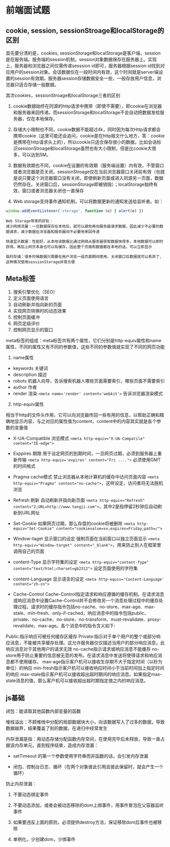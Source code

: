 # 前端面试题
## cookie, session, sessionStroage和localStorage的区别

首先要分清的是，cookies, sessionStorage和localStorage是客户端，session是在服务端。服务端的session机制，session对象数据保存在服务器上。实现上，服务器和浏览器之间仅需传递sesssion id即可，服务器根据session id找到对应用户的session对象。会话数据仅在一段时间内有效，这个时间就是server端设置的session有效期。服务器session存储数据安全一些，一般存放用户信息，浏览器只适合存储一般数据。

其次cookies，sessionStroage和localStorage三者的区别

1. cookie数据始终在同源的http请求中携带（即使不需要），即cookie在浏览器和服务器来回传递。而sessionStorage和localStorage不会自动把数据发给服务器，仅在本地保存。

2. 存储大小限制也不同，cookie数据不能超过4k，同时因为每次Http请求都会携带cookie（这里可能还会追问，cookie是在http报文什么地方，答：cookie是携带在http请求头上的），所以cookie只适合保存很小的数据，比如会话标识sessionStroage和localStorage虽然也有大小限制，但是比cookie大很多，可以达到5M。

3. 数据有效期也不同，cookie在设置的有效期（服务端设置）内有效，不管窗口或者浏览器是否关闭，sessionStroage仅在当前浏览器窗口关闭前有效（也就是说只要这个浏览器窗口没有关闭，即使刷新页面或进入同源另一页面，数据仍然存在。关闭窗口后，sessionStorage即被销毁）；localStorage始终有效，窗口或者浏览器关闭也一直保存

4. Web storage支持事件通知机制，可以将数据更新的通知发送给监听者。如：

```js
window.addEventListener('storage', function (e) { alert(e) })
```

```
Web Storage带来的好处：
减少网络流量：一旦数据保存在本地后，就可以避免再向服务器请求数据，因此减少不必要的数据请求，减少数据在浏览器和服务器间不必要地来回传递

快速显示数据：性能好，从本地读数据比通过网络从服务器获取数据快得多，本地数据可以即时获得。再加上网页本身也可以有缓存，因此整个页面和数据都在本地的话，可以立即显示

临时存储：很多时候数据只需要在用户浏览一组页面期间使用，关闭窗口后数据就可以丢弃了，这种情况使用sessionStorage非常方便
```

## Meta标签

1. 搜索引擎优化（SEO）
2. 定义页面使用语言
3. 自动刷新并指向新的页面
4. 实现网页转换时的动态效果
5. 控制页面缓冲
6. 网页定级评价
7. 控制网页显示的窗口

meta标签的组成：meta标签共有两个属性，它们分别是http-equiv属性和name属性，不同的属性又有不同的参数值，这些不同的参数值就实现了不同的网页功能

1. name属性

- keywords 关键词
- description 描述
- robots 机器人向导，告诉搜索机器人哪些页面需要索引，哪些页面不需要索引
- author 作者
- render 渲染 `<meta name='render' content='webkit'>` 告诉浏览器渲染模式

2. http-equiv属性

相当于http的文件头作用，它可以向浏览器传回一些有用的信息，以帮助正确和精确地显示内容，与之对应的属性值为content，content中的内容其实就是各个参数的变量值

- X-UA-Compatible 浏览模式 `<meta http-equiv="X-UA-Compatile" content="IE-edge">`

- Exppires 期限 用于设定网页的到期时间，一旦网页过期，必须到服务器上重新传输 `<meta http-equiv='expires' content="Fri ....">` 必须使用GMT的时间格式

- Pragma cache模式 禁止浏览器从本地计算机的缓存中访问页面内容 `<meta http-equiv="Pragma" content="no-cache">`，这样设定，访问者将无法脱机浏览

- Refresh 刷新 自动刷新并指向新页面 `<meta http-equiv="Refresh" content="2;URL=http://www.tangji.com">`，其中2是指停留2秒钟后自动刷新到URL网址

- Set-Cookie 如果网页过期，那么存盘的cookie将被删除 `<meta http-equiv="Set-Cookie" content="cookievalue=xx;expires=Friday;path=/">`

- Window-taget 显示窗口的设定 强制页面在当前窗口以独立页面显示 `<meta http-equiv="Window-target" content="_blank">`，用来防止别人在框架里调用自己的页面

- content-Type 显示字符集的设定 `<meta http-equiv="content-Type" content="text/html;charset=gb2312">` 设定页面使用的字符集

- content-Language 显示语言的设定 `<meta http-equiv='Content-Language' content="zh-cn">`

- Cache-Control Cache-Control指定请求和响应遵循的缓存机制。在请求消息或响应消息中设置Cache-Control并不会修改另一个消息处理过程中的缓存处理过程。请求时的缓存指令包括no-cache、no-store、max-age、max-stale、min-fresh、only-if-cached，响应消息中的指令包括public、private、no-cache、no-store、no-transform、must-revalidate、proxy-revalidate、max-age。各个消息中的指令含义如下:

Public:指示响应可被任何缓存区缓存
Private:指示对于单个用户的整个或部分响应消息，不能被共享缓存处理。这允许服务器仅仅描述当用户的部分响应消息，此响应消息对于其他用户的请求无效
no-cache指示请求或响应消息不能缓存
no-store用于防止重要的信息被无意的发布。在请求消息中发送将使得请求和响应消息都不使用缓存。
max-age指示客户机可以接收生存期不大于指定时间（以秒为单位）的响应
min-fresh指示客户机可以接收响应时间小于当前时间加上指定时间的响应
max-stale指示客户机可以接收超出超时期间的响应消息。如果指定max-stale消息的值，那么客户机可以接收超出超时期指定值之内的响应消息。

## js基础

闭包：能读取其他函数内部变量的函数

堆栈溢出：不顾堆栈中分配的局部数据块大小，向该数据写入了过多的数据，导致数据越界，结果覆盖了别的数据，在递归中经常发生

内存泄漏是指：用动态存储分配函数内存空间，在使用完毕后未释放，导致一直占据该内存单元，直到程序结束，造成内存泄漏：

- setTimeout 的第一个参数使用字符串而非函数的话，会引发内存泄漏

- 闭包、控制台日志、循环（在两个对象彼此引用且彼此保留时，就会产生一个循环）

防止内存泄漏：

1. 不要动态绑定事件

2. 不要动态添加，或者会被动态移除的dom上绑事件，用事件冒泡在父容器监听事件

3. 如果要违反上面的原则，必须提供destroy方法，保证移除dom后事件也被移除

4. 单例化，少创建dom，少绑事件